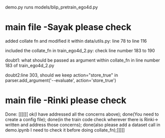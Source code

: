 demo.py runs models/blip_pretrain_ego4d.py


# main file -Sayak please check
added collate fn and modified it within data/utils.py: line 78 to line 116

included the collate_fn in train_ego4d_2.py: check line number 183 to 190

doubt1: what should be passed as argument within collate_fn in line number 183 of train_ego4d_2.py

doubt2:line 303, should we keep action="store_true" in  parser.add_argument('--evaluate', action='store_true')


# main file -Rinki please check
Done: [[[[[[ ok(I have addressed all the concerns above);
done(You need to create a config file);
done(in the train code check wherever there is Rinki-> written and address those concerns);
done(also please add a dataset call in demo.ipynb I need to check it before doing collate_fn);]]]]]
